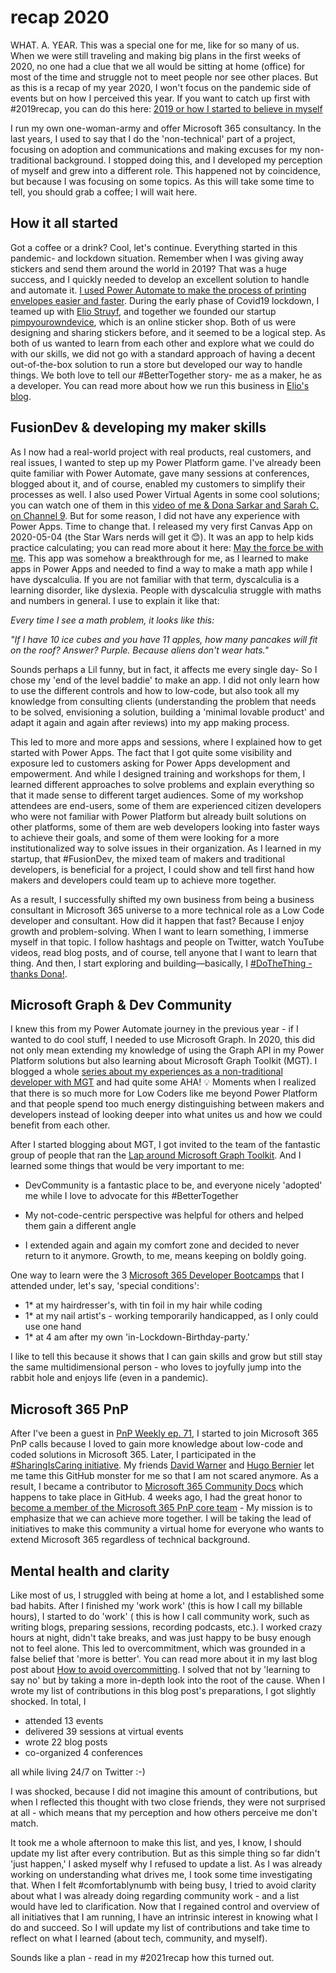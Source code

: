 # recap 2020

WHAT. A. YEAR.
This was a special one for me, like for so many of us. When we were still traveling and making big plans in the first weeks of 2020, no one had a clue that we all would be sitting at home (office) for most of the time and struggle not to meet people nor see other places. But as this is a recap of my year 2020, I won't focus on the pandemic side of events but on how I perceived this year. If you want to catch up first with #2019recap, you can do this here: [2019 or how I started to believe in myself](https://m365princess.com/2019-or-how-i-started-to-believe-in-myself/)

I run my own one-woman-army and offer Microsoft 365 consultancy. In the last years, I used to say that I do the 'non-technical' part of a project, focusing on adoption and communications and making excuses for my non-traditional background. I stopped doing this, and I developed my perception of myself and grew into a different role. This happened not by coincidence, but because I was focusing on some topics. As this will take some time to tell, you should grab a coffee; I will wait here.

## How it all started

Got a coffee or a drink? Cool, let's continue. Everything started in this pandemic- and lockdown situation. Remember when I was giving away stickers and send them around the world in 2019? That was a huge success, and I quickly needed to develop an excellent solution to handle and automate it. [I used Power Automate to make the process of printing envelopes easier and faster](https://m365princess.com/using-microsoft-flow-to-automate-my-process-of-sending-stickers/). During the early phase of Covid19 lockdown, I teamed up with [Elio Struyf](https://eliostruyf.com), and together we founded our startup [pimpyourowndevice](https://pimpyourowndevice.com), which is an online sticker shop. Both of us were designing and sharing stickers before, and it seemed to be a logical step. As both of us wanted to learn from each other and explore what we could do with our skills, we did not go with a standard approach of having a decent out-of-the-box solution to run a store but developed our way to handle things. We both love to tell our #BetterTogether story- me as a maker, he as a developer. You can read more about how we run this business in [Elio's blog](https://www.eliostruyf.com/running-online-store-powerplatform-azure/).

## FusionDev & developing my maker skills

As I now had a real-world project with real products, real customers, and real issues, I wanted to step up my Power Platform game. I've already been quite familiar with Power Automate, gave many sessions at conferences, blogged about it, and of course, enabled my customers to simplify their processes as well. I also used Power Virtual Agents in some cool solutions; you can watch one of them in this [video of me & Dona Sarkar and Sarah C. on Channel 9](https://channel9.msdn.com/Shows/Less-Code-More-Power/Power-up-Teams-with-Power-Virtual-Agent-with-Luise-Freese). But for some reason, I did not have any experience with Power Apps. Time to change that. I released my very first Canvas App on 2020-05-04 (the Star Wars nerds will get it 😊). It was an app to help kids practice calculating; you can read more about it here: [May the force be with me](https://m365princess.com/may-the-force-be-with-me-my-first-canvas-app-in-power-apps/). This app was somehow a breakthrough for me, as I learned to make apps in Power Apps and needed to find a way to make a math app while I have dyscalculia. If you are not familiar with that term, dyscalculia is a learning disorder, like dyslexia. People with dyscalculia struggle with maths and numbers in general. I use to explain it like that:

*Every time I see a math problem, it looks like this:*

*"If I have 10 ice cubes and you have 11 apples, how many pancakes will fit on the roof?*
*Answer? Purple. Because aliens don't wear hats."*

Sounds perhaps a Lil funny, but in fact, it affects me every single day- So I chose my 'end of the level baddie' to make an app. I did not only learn how to use the different controls and how to low-code, but also took all my knowledge from consulting clients (understanding the problem that needs to be solved, envisioning a solution, building a 'minimal lovable product' and adapt it again and again after reviews) into my app making process.

This led to more and more apps and sessions, where I explained how to get started with Power Apps. The fact that I got quite some visibility and exposure led to customers asking for Power Apps development and empowerment. And while I designed training and workshops for them, I learned different approaches to solve problems and explain everything so that it made sense to different target audiences. Some of my workshop attendees are end-users, some of them are experienced citizen developers who were not familiar with Power Platform but already built solutions on other platforms, some of them are web developers looking into faster ways to achieve their goals, and some of them were looking for a more institutionalized way to solve issues in their organization. As I learned in my startup, that #FusionDev, the mixed team of makers and traditional developers, is beneficial for a project, I could show and tell first hand how makers and developers could team up to achieve more together.

As a result, I successfully shifted my own business from being a business consultant in Microsoft 365 universe to a more technical role as a Low Code developer and consultant. How did it happen that fast? Because I enjoy growth and problem-solving. When I want to learn something, I immerse myself in that topic. I follow hashtags and people on Twitter, watch YouTube videos, read blog posts, and of course, tell anyone that I want to learn that thing. And then, I start exploring and building—basically, I [#DoTheThing -thanks Dona!](https://twitter.com/search?q=%40donasarkar%20%23DoTheThing&src=typed_query).

## Microsoft Graph & Dev Community

I knew this from my Power Automate journey in the previous year - if I wanted to do cool stuff, I needed to use Microsoft Graph. In 2020, this did not only mean extending my knowledge of using the Graph API in my Power Platform solutions but also learning about Microsoft Graph Toolkit (MGT). I blogged a whole [series about my experiences as a non-traditional developer with MGT](https://m365princess.com/exploring-microsoft-graph-toolkit-lap-as-non-developer/) and had quite some AHA! 💡 Moments when I realized that there is so much more for Low Coders like me beyond Power Platform and that people spend too much energy distinguishing between makers and developers instead of looking deeper into what unites us and how we could benefit from each other.

After I started blogging about MGT, I got invited to the team of the fantastic group of people that ran the [Lap around Microsoft Graph Toolkit](https://developer.microsoft.com/en-us/graph/blogs/announcing-a-lap-around-microsoft-graph-toolkit-blog-series/). And I learned some things that would be very important to me:

* DevCommunity is a fantastic place to be, and everyone nicely 'adopted' me while I love to advocate for this #BetterTogether

* My not-code-centric perspective was helpful for others and helped them gain a different angle

* I extended again and again my comfort zone and decided to never return to it anymore. Growth, to me, means keeping on boldly going.

One way to learn were the 3 [Microsoft 365 Developer Bootcamps](https://m365princess.com/m365-developer-bootcamp/) that I attended under, let's say, 'special conditions':

* 1* at my hairdresser's, with tin foil in my hair while coding
* 1* at my nail artist's - working temporarily handicapped, as I only could use one hand
* 1* at 4 am after my own 'in-Lockdown-Birthday-party.'

I like to tell this because it shows that I can gain skills and grow but still stay the same multidimensional person - who loves to joyfully jump into the rabbit hole and enjoys life (even in a pandemic).

## Microsoft 365 PnP

After I've been a guest in [PnP Weekly ep. 71](https://developer.microsoft.com/en-us/office/blogs/pnp-weekly-episode-71/), I started to join Microsoft 365 PnP calls because I loved to gain more knowledge about low-code and coded solutions in Microsoft 365. Later, I participated in the [#SharingIsCaring initiative](https://pnp.github.io/sharing-is-caring/). My friends [David Warner](https://twitter.com/DavidWarnerII) and [Hugo Bernier](https://twitter.com/bernierh) let me tame this GitHub monster for me so that I am not scared anymore. As a result, I became a contributor to [Microsoft 365 Community Docs](https://docs.microsoft.com/en-us/microsoft-365/community/) which happens to take place in GitHub. 4 weeks ago, I had the great honor to [become a member of the Microsoft 365 PnP core team](https://developer.microsoft.com/en-us/microsoft-365/blogs/new-microsoft-365-patterns-and-practices-pnp-team-members-2/) - My mission is to emphasize that we can achieve more together. I will be taking the lead of initiatives to make this community a virtual home for everyone who wants to extend Microsoft 365 regardless of technical background.

## Mental health and clarity


Like most of us, I struggled with being at home a lot, and I established some bad habits. After I finished my 'work work' (this is how I call my billable hours), I started to do 'work' ( this is how I call community work, such as writing blogs, preparing sessions, recording podcasts, etc.). I worked crazy hours at night, didn't take breaks, and was just happy to be busy enough not to feel alone. This led to overcommitment, which was grounded in a false belief that 'more is better'. You can read more about it in my last blog post about [How to avoid overcommitting](https://m365princess.com/how-to-avoid-overcommitting/). I solved that not by 'learning to say no' but by taking a more in-depth look into the root of the cause. When I wrote my list of contributions in this blog post's preparations, I got slightly shocked. In total, I

* attended 13 events
* delivered 39 sessions at virtual events
* wrote 22 blog posts
* co-organized 4 conferences

all while living 24/7 on Twitter :-)

I was shocked, because I did not imagine this amount of contributions, but when I reflected this thought with two close friends, they were not surprised at all - which means that my perception and how others perceive me don't match.

It took me a whole afternoon to make this list, and yes, I know, I should update my list after every contribution. But as this simple thing so far didn't 'just happen,' I asked myself why I refused to update a list. As I was already working on understanding what drives me, I took some time investigating that. When I felt #comfortablynumb with being busy, I tried to avoid clarity about what I was already doing regarding community work - and a list would have led to clarification. Now that I regained control and overview of all initiatives that I am running, I have an intrinsic interest in knowing what I do and succeed. So I will update my list of contributions and take time to reflect on what I learned (about tech, community, and myself). 

Sounds like a plan - read in my #2021recap how this turned out.

